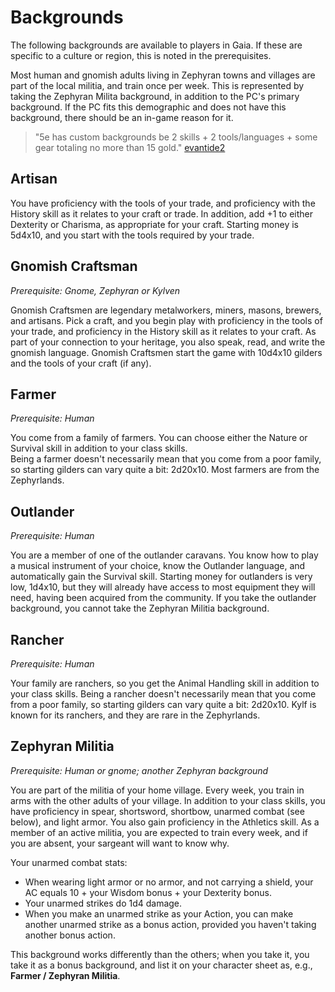 # Backgrounds

The following backgrounds are available to players in Gaia.  If these are specific to a culture or region, this is noted in the prerequisites.

Most human and gnomish adults living in Zephyran towns and villages are part of the local militia, and train once per week.  This is represented by taking the Zephyran Milita background, in addition to the PC's primary background.  If the PC fits this demographic and does not have this background, there should be an in-game reason for it.

> "5e has custom backgrounds be 2 skills + 2 tools/languages + some gear totaling no more than 15 gold." [evantide2](https://www.reddit.com/r/DnD/comments/6bix2t/if_theres_one_class_i_hate_its_because/dhn790s/)

## Artisan

You have proficiency with the tools of your trade, and proficiency with the History skill as it relates to your craft or trade. In addition, add +1 to either Dexterity or Charisma, as appropriate for your craft.  Starting money is 5d4x10, and you start with the tools required by your trade.

## Gnomish Craftsman

*Prerequisite: Gnome, Zephyran or Kylven*

Gnomish Craftsmen are legendary metalworkers, miners, masons, brewers, and artisans.  Pick a craft, and you begin play with proficiency in the tools of your trade, and proficiency in the History skill as it relates to your craft.  As part of your connection to your heritage, you also speak, read, and write the gnomish language.  Gnomish Craftsmen start the game with 10d4x10 gilders and the tools of your craft (if any).

## Farmer

*Prerequisite: Human*

You come from a family of farmers.  You can choose either the Nature or Survival skill in addition to your class skills.  
Being a farmer doesn't necessarily mean that you come from a poor family, so starting gilders can vary quite a bit: 2d20x10.  Most farmers are from the Zephyrlands.

## Outlander

*Prerequisite: Human*

You are a member of one of the outlander caravans.  You know how to play a musical instrument of your choice, know the Outlander language, and automatically gain the Survival skill. Starting money for outlanders is very low, 1d4x10, but they will already have access to most equipment they will need, having been acquired from the community.  If you take the outlander background, you cannot take the Zephyran Militia background.

## Rancher

*Prerequisite: Human*

Your family are ranchers, so you get the Animal Handling skill in addition to your class skills.  Being a rancher doesn't necessarily mean that you come from a poor family, so starting gilders can vary quite a bit: 2d20x10.  Kylf is known for its ranchers, and they are rare in the Zephyrlands.

## Zephyran Militia

*Prerequisite: Human or gnome; another Zephyran background*

You are part of the militia of your home village.  Every week, you train in arms with the other adults of your village.  In addition to your class skills, you have proficiency in spear, shortsword, shortbow, unarmed combat (see below), and light armor.  You also gain proficiency in the Athletics skill. As a member of an active militia, you are expected to train every week, and if you are absent, your sargeant will want to know why.

Your unarmed combat stats:

* When wearing light armor or no armor, and not carrying a shield, your AC equals 10 + your Wisdom bonus + your Dexterity bonus.
* Your unarmed strikes do 1d4 damage.
* When you make an unarmed strike as your Action, you can make another unarmed strike as a bonus action, provided you haven't taking another bonus action.

This background works differently than the others; when you take it, you take it as a bonus background, and list it on your character sheet as, e.g., **Farmer / Zephyran Militia**.


